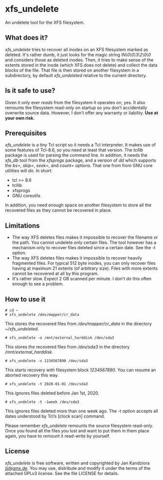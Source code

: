 # xfs_undelete
An undelete tool for the XFS filesystem.

## What does it?
*xfs_undelete* tries to recover all inodes on an XFS filesystem marked as deleted.
It's rather dumb, it just looks for the magic string *IN\0\0\3\2\0\0* and considers those as deleted inodes.
Then, it tries to make sense of the extents stored in the inode (which XFS does not delete) and collect the data blocks of the file.
That file is then stored on another filesystem in a subdirectory, by default *xfs_undeleted* relative to the current directory.

## Is it safe to use?
Given it only ever *reads* from the filesystem it operates on, yes.
It also remounts the filesystem read-only on startup so you don’t accidentally overwrite source data.
However, I don’t offer any warranty or liability. **Use at your own risk.**

## Prerequisites
*xfs_undelete* is a tiny Tcl script so it needs a Tcl interpreter. It makes use of some features of Tcl-8.6, so you need at least that version. The *tcllib* package is used for parsing the command line. In addition, it needs the *xfs_db* tool from the *xfsprogs* package, and a version of *dd* which supports the *bs=*, *skip=*, *seek=*, and *count=* options. That one from from GNU core utilities will do. In short:

- tcl >= 8.6
- tcllib
- xfsprogs
- GNU coreutils

In addition, you need enough space on another filesystem to store all the recovered files as they cannot be recovered in place.

## Limitations
- The way XFS deletes files makes it impossible to recover the filename or the path. You cannot undelete only certain files. The tool however has a mechanism only to recover files deleted since a certain date. See the -t option.
- The way XFS deletes files makes it impossible to recover heavily fragmented files. For typical 512 byte inodes, you can only recover files having at maximum 21 extents (of arbitrary size). Files with more extents cannot be recovered at all by this program.
- It's rather slow. Expect 2 GB scanned per minute. I don’t do this often enough to see a problem.

## How to use it

	# cd ~
	# xfs_undelete /dev/mapper/cr_data

This stores the recovered files from */dev/mapper/cr_data* in the directory *~/xfs_undeleted*.

	# xfs_undelete -o /mnt/external_harddisk /dev/sda3

This stores the recovered files from */dev/sda3* in the directory */mnt/external_harddisk*.

	# xfs_undelete -s 1234567890 /dev/sda3

This starts recovery with filesystem block *1234567890*. You can resume an aborted recovery this way.

	# xfs_undelete -t 2020-01-01 /dev/sda3

This ignores files deleted before Jan 1st, 2020.

	# xfs_undelete -t -1week /dev/sda3

This ignores files deleted more than one week ago. The -t option accepts all dates understood by Tcl’s [clock scan] command.


Please remember *xfs_undelete* remounts the source filesystem read-only.
Once you found all the files you lost and want to put them in them place again, you have to remount it read-write by yourself.

## License
*xfs_undelete* is free software, written and copyrighted by
Jan Kandziora <jjj@gmx.de>. You may use, distribute and modify it under the
terms of the attached GPLv3 license. See the file LICENSE for details.
